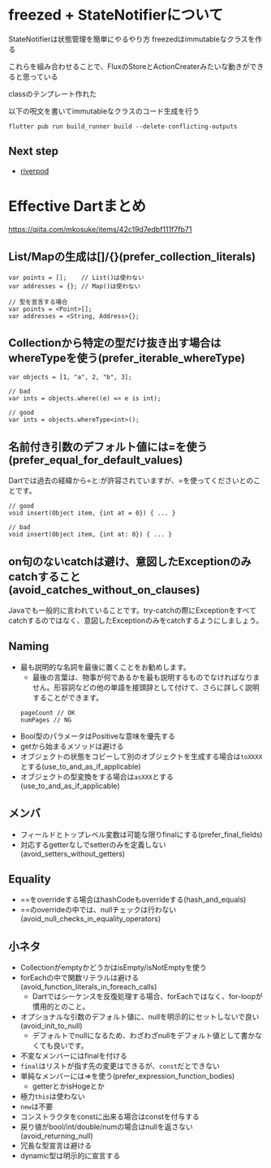 # freezed + StateNotifierについて
StateNotifierは状態管理を簡単にやるやり方
freezedはimmutableなクラスを作る

これらを組み合わせることで、FluxのStoreとActionCreaterみたいな動きができると思っている


classのテンプレート作れた

以下の呪文を書いてimmutableなクラスのコード生成を行う
```
flutter pub run build_runner build --delete-conflicting-outputs
```

## Next step
- [riverpod](https://zenn.dev/riscait/books/flutter-riverpod-practical-introduction/viewer/introduction)

# Effective Dartまとめ
https://qiita.com/mkosuke/items/42c19d7edbf111f7fb71

## List/Mapの生成は[]/{}(prefer_collection_literals)

```
var points = [];    // List()は使わない
var addresses = {}; // Map()は使わない

// 型を宣言する場合
var points = <Point>[];
var addresses = <String, Address>{};
```

## Collectionから特定の型だけ抜き出す場合はwhereTypeを使う(prefer_iterable_whereType)

```
var objects = [1, "a", 2, "b", 3];

// bad
var ints = objects.where((e) => e is int);

// good
var ints = objects.whereType<int>();
```

## 名前付き引数のデフォルト値には=を使う(prefer_equal_for_default_values)
Dartでは過去の経緯から=と:が許容されていますが、=を使ってくださいとのことです。

```
// good
void insert(Object item, {int at = 0}) { ... }

// bad
void insert(Object item, {int at: 0}) { ... }
```

## on句のないcatchは避け、意図したExceptionのみcatchすること(avoid_catches_without_on_clauses)
Javaでも一般的に言われていることです。try-catchの際にExceptionをすべてcatchするのではなく、意図したExceptionのみをcatchするようにしましょう。

## Naming
- 最も説明的な名詞を最後に置くことをお勧めします。
    - 最後の言葉は、物事が何であるかを最も説明するものでなければなりません。形容詞などの他の単語を接頭辞として付けて、さらに詳しく説明することができます。
    ```
    pageCount // OK
    numPages // NG
    ```
- Bool型のパラメータはPositiveな意味を優先する
- getから始まるメソッドは避ける
- オブジェクトの状態をコピーして別のオブジェクトを生成する場合は`toXXXX`とする(use_to_and_as_if_applicable)
- オブジェクトの型変換をする場合は`asXXX`とする(use_to_and_as_if_applicable)

## メンバ
- フィールドとトップレベル変数は可能な限りfinalにする(prefer_final_fields)
- 対応するgetterなしでsetterのみを定義しない(avoid_setters_without_getters)

## Equality
- ==をoverrideする場合はhashCodeもoverrideする(hash_and_equals)
- ==のoverrideの中では、nullチェックは行わない(avoid_null_checks_in_equality_operators)

## 小ネタ
- CollectionがemptyかどうかはisEmpty/isNotEmptyを使う
- forEachの中で関数リテラルは避ける(avoid_function_literals_in_foreach_calls)
    - Dartではシーケンスを反復処理する場合、forEachではなく、for-loopが慣用的とのこと。
- オプショナルな引数のデフォルト値に、nullを明示的にセットしないで良い(avoid_init_to_null)
    - デフォルトでnullになるため、わざわざnullをデフォルト値として書かなくても良いです。
- 不変なメンバーにはfinalを付ける
- `final`はリストが指す先の変更はできるが、`const`だとできない
- 単純なメンバーには=>を使う(prefer_expression_function_bodies)
    - getterとかisHogeとか
- 極力`this`は使わない
- `new`は不要
- コンストラクタをconstに出来る場合はconstを付与する
- 戻り値がbool/int/double/numの場合はnullを返さない(avoid_returning_null)
- 冗長な型宣言は避ける
- dynamic型は明示的に宣言する